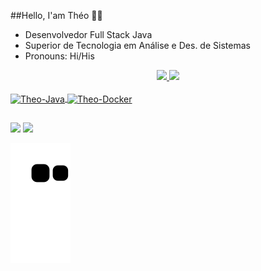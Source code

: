 ##Hello, I'am Théo 🏳️‍⚧️
- Desenvolvedor Full Stack Java
- Superior de Tecnologia em Análise e Des. de Sistemas
- Pronouns: Hi/His

<div align="center">
  <a href="https://github.com/theonnogueira">
  <img height="180em" src="https://github-readme-stats.vercel.app/api?username=theonnogueira&show_icons=true&theme=discord_old_blurple&include_all_commits=true&count_private=true"/>
  <img height="180em" src="https://github-readme-stats.vercel.app/api/top-langs/?username=theonnogueira&layout=compact&langs_count=7&theme=discord_old_blurple"/>
</div>
  
  <div style="display: inline_block"><br>
  <img align="center" alt="Theo-Java" height="50" width="50" src="https://cdn.jsdelivr.net/gh/devicons/devicon/icons/java/java-original.svg">
  <img align="center" alt="Theo-Docker" height="50" width="50" src="https://cdn.jsdelivr.net/gh/devicons/devicon/icons/docker/docker-original-wordmark.svg">

##
</div>
  
  <div> 
  <a href = "mailto:thheonnogueira@gmail.com"><img src="https://img.shields.io/badge/-Gmail-%23333?style=for-the-badge&logo=gmail&logoColor=white" target="_blank"></a>
  <a href="https://www.linkedin.com/in/théo-nogueira-dev-tecno400725208" target="_blank"><img src="https://img.shields.io/badge/-LinkedIn-%230077B5?style=for-the-badge&logo=linkedin&logoColor=white" target="_blank"></a> 
 
  ![Snake animation](https://github.com/rafaballerini/rafaballerini/blob/output/github-contribution-grid-snake.svg)
 
</div>

          




